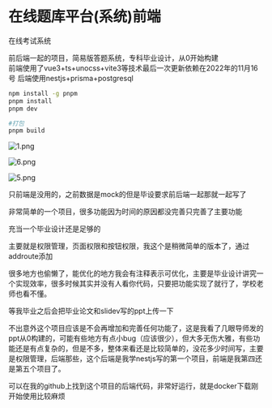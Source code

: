 # 在线题库平台(系统)前端

在线考试系统

前后端一起的项目，简易版答题系统，专科毕业设计，从0开始构建  
前端使用了vue3+ts+unocss+vite3等技术最后一次更新依赖在2022年的11月16号
后端使用nestjs+prisma+postgresql

```bash
npm install -g pnpm
pnpm install
pnpm dev

#打包
pnpm build
```

![1.png](D:\zheqi草稿\毕业设计\project-master\front-end\public\images\1.png)

![6.png](D:\zheqi草稿\毕业设计\project-master\front-end\public\images\6.png)

![5.png](D:\zheqi草稿\毕业设计\project-master\front-end\public\images\5.png)



只前端是没用的，之前数据是mock的但是毕设要求前后端一起那就一起写了

非常简单的一个项目，很多功能因为时间的原因都没完善只完善了主要功能

充当一个毕业设计还是足够的

主要就是权限管理，页面权限和按钮权限，我这个是稍微简单的版本了，通过addroute添加    

 很多地方也偷懒了，能优化的地方我会有注释表示可优化，主要是毕业设计讲究一个实现效率，很多时候其实并没有人看你代码，只要把功能实现了就行了，学校老师也看不懂。

等我毕业之后会把毕业论文和slidev写的ppt上传一下

不出意外这个项目应该是不会再增加和完善任何功能了，这是我看了几眼导师发的ppt从0构建的，可能有些地方有点小bug（应该很少），但大多无伤大雅，有些功能还是有点复杂的，但是不多，整体来看还是比较简单的，没花多少时间写，主要是权限管理，后端那些，这个后端是我学nestjs写的第一个项目，前端是我第四还是第五个项目了。

可以在我的github上找到这个项目的后端代码，非常好运行，就是docker下载刚开始使用比较麻烦